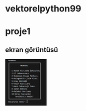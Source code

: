 # vektorelpython99
# proje1
## ekran görüntüsü 


<img height="150" src="ekran_resimleri/Ekran görüntüsü 2025-07-23 215321.png">
